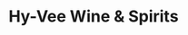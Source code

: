 ---
title: "Hy-Vee Wine & Spirits"
url: /west-des-moines/hy-vee-wine-and-spirits-south-51st-street/
shop: alcohol
---